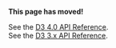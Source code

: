 **This page has moved!**

See the [D3 4.0 API Reference](https://github.com/d3/d3/blob/master/API.md#axes-d3-axis).
<br>See the [D3 3.x API Reference](https://github.com/d3/d3-3.x-api-reference/blob/master/SVG-Axes.md).
